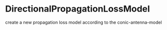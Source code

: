 # DirectionalPropagationLossModel
create a new propagation loss model according to the conic-antenna-model
